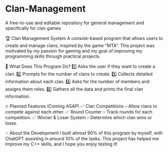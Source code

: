 # Clan-Management
A free-to-use and editable repository for general management and specifically for clan games

🏆 Clan Management System
A console-based program that allows users to create and manage clans, inspired by the game "MTA". This project was motivated by my passion for gaming and my goal of improving my programming skills through practical projects.

🎯 What Does This Program Do?
1️⃣ Asks the user if they want to create a clan.
2️⃣ Prompts for the number of clans to create.
3️⃣ Collects detailed information about each clan.
4️⃣ Asks for the number of members and assigns them roles.
5️⃣ Gathers all the data and prints the final clan information.

🔥 Planned Features (Coming ASAP)
✅ Clan Competitions – Allow clans to compete against each other.
✅ Round Counter – Track rounds for each competition.
✅ Winner & Loser System – Determine which clan wins or loses.

💡 About the Development
I built almost 90% of this program by myself, with ChatGPT assisting in around 10% of the tasks. This project has helped me improve my C++ skills, and I hope you enjoy testing it!

